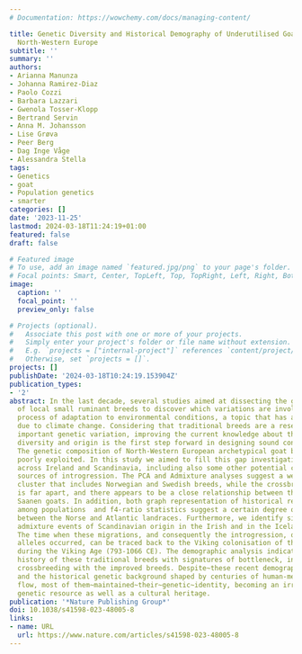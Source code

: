 ```yaml
---
# Documentation: https://wowchemy.com/docs/managing-content/

title: Genetic Diversity and Historical Demography of Underutilised Goat Breeds in
  North-Western Europe
subtitle: ''
summary: ''
authors:
- Arianna Manunza
- Johanna Ramirez-Diaz
- Paolo Cozzi
- Barbara Lazzari
- Gwenola Tosser-Klopp
- Bertrand Servin
- Anna M. Johansson
- Lise Grøva
- Peer Berg
- Dag Inge Våge
- Alessandra Stella
tags:
- Genetics
- goat
- Population genetics
- smarter
categories: []
date: '2023-11-25'
lastmod: 2024-03-18T11:24:19+01:00
featured: false
draft: false

# Featured image
# To use, add an image named `featured.jpg/png` to your page's folder.
# Focal points: Smart, Center, TopLeft, Top, TopRight, Left, Right, BottomLeft, Bottom, BottomRight.
image:
  caption: ''
  focal_point: ''
  preview_only: false

# Projects (optional).
#   Associate this post with one or more of your projects.
#   Simply enter your project's folder or file name without extension.
#   E.g. `projects = ["internal-project"]` references `content/project/deep-learning/index.md`.
#   Otherwise, set `projects = []`.
projects: []
publishDate: '2024-03-18T10:24:19.153904Z'
publication_types:
- '2'
abstract: In the last decade, several studies aimed at dissecting the genetic architecture
  of local small ruminant breeds to discover which variations are involved in the
  process of adaptation to environmental conditions, a topic that has acquired priority
  due to climate change. Considering that traditional breeds are a reservoir of such
  important genetic variation, improving the current knowledge about their genetic
  diversity and origin is the first step forward in designing sound conservation guidelines.
  The genetic composition of North-Western European archetypical goat breeds is still
  poorly exploited. In this study we aimed to fill this gap investigating goat breeds
  across Ireland and Scandinavia, including also some other potential continental
  sources of introgression. The PCA and Admixture analyses suggest a well-defined
  cluster that includes Norwegian and Swedish breeds, while the crossbred Danish landrace
  is far apart, and there appears to be a close relationship between the Irish and
  Saanen goats. In addition, both graph representation of historical relationships
  among populations  and f4-ratio statistics suggest a certain degree of gene flow
  between the Norse and Atlantic landraces. Furthermore, we identify signs of ancient
  admixture events of Scandinavian origin in the Irish and in the Icelandic goats.
  The time when these migrations, and consequently the introgression, of Scandinavian-like
  alleles occurred, can be traced back to the Viking colonisation of these two isles
  during the Viking Age (793-1066 CE). The demographic analysis indicates a complicated
  history of these traditional breeds with signatures of bottleneck, inbreeding and
  crossbreeding with the improved breeds. Despite~these recent demographic changes
  and the historical genetic background shaped by centuries of human-mediated gene
  flow, most of them~maintained~their~genetic~identity, becoming an irreplaceable
  genetic resource as well as a cultural heritage.
publication: '*Nature Publishing Group*'
doi: 10.1038/s41598-023-48005-8
links:
- name: URL
  url: https://www.nature.com/articles/s41598-023-48005-8
---
```

